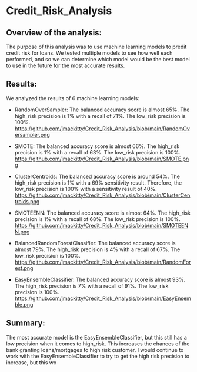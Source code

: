 # Credit_Risk_Analysis

## Overview of the analysis: 
The purpose of this analysis was to use machine learning models to predit credit risk for loans. We tested multiple models to see how well each performed, and so we can determine which model would be the best model to use in the future for the most accurate results.

## Results: 
We analyzed the results of 6 machine learning models:

* RandomOverSampler: The balanced accuracy score is almost 65%. The high_risk precision is 1% with a recall of 71%. The low_risk precision is 100%.
<https://github.com/jmackitty/Credit_Risk_Analysis/blob/main/RandomOversampler.png>

* SMOTE: The balanced accuracy score is almost 66%. The high_risk precision is 1% with a recall of 63%. The low_risk precision is 100%.
https://github.com/jmackitty/Credit_Risk_Analysis/blob/main/SMOTE.png

* ClusterCentroids: The balanced accuracy score is around 54%. The high_risk precision is 1% with a 69% sensitivity result. Therefore, the low_risk precision is 100% with a sensitivity result of 40%.
https://github.com/jmackitty/Credit_Risk_Analysis/blob/main/ClusterCentroids.png

* SMOTEENN: The balanced accuracy score is almost 64%. The high_risk precision is 1% with a recall of 68%. The low_risk precision is 100%.
https://github.com/jmackitty/Credit_Risk_Analysis/blob/main/SMOTEENN.png

* BalancedRandomForestClassifier: The balanced accuracy score is almost 79%. The high_risk precision is 4% with a recall of 67%. The low_risk precision is 100%.
https://github.com/jmackitty/Credit_Risk_Analysis/blob/main/RandomForest.png

* EasyEnsembleClassifier: The balanced accuracy score is almost 93%. The high_risk precision is 7% with a recall of 91%. The low_risk precision is 100%.
https://github.com/jmackitty/Credit_Risk_Analysis/blob/main/EasyEnsemble.png

## Summary: 
The most accurate model is the EasyEnsembleClassifier, but this still has a low precision when it comes to high_risk. This increases the chances of the bank granting loans/mortgages to high risk customer. I would continue to work with the EasyEnsembleClassifier to try to get the high risk precision to increase, but this wo
